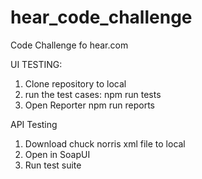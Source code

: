 # hear_code_challenge
Code Challenge fo hear.com

UI TESTING:

1. Clone repository to local 
2. run the test cases:
    npm run tests
3. Open Reporter
    npm run reports
    
    
API Testing
1. Download chuck norris xml file to local
2. Open in SoapUI
3. Run test suite
